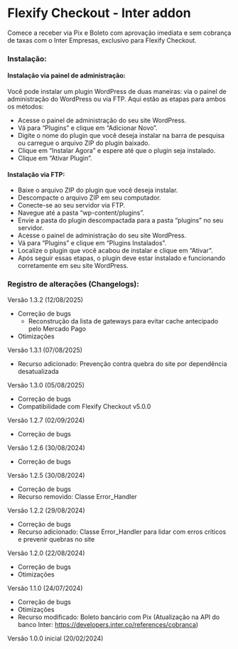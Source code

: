 # Flexify Checkout - Inter addon

Comece a receber via Pix e Boleto com aprovação imediata e sem cobrança de taxas com o Inter Empresas, exclusivo para Flexify Checkout.

### Instalação:

#### Instalação via painel de administração:

Você pode instalar um plugin WordPress de duas maneiras: via o painel de administração do WordPress ou via FTP. Aqui estão as etapas para ambos os métodos:

* Acesse o painel de administração do seu site WordPress.
* Vá para “Plugins” e clique em “Adicionar Novo”.
* Digite o nome do plugin que você deseja instalar na barra de pesquisa ou carregue o arquivo ZIP do plugin baixado.
* Clique em “Instalar Agora” e espere até que o plugin seja instalado.
* Clique em “Ativar Plugin”.

#### Instalação via FTP:

* Baixe o arquivo ZIP do plugin que você deseja instalar.
* Descompacte o arquivo ZIP em seu computador.
* Conecte-se ao seu servidor via FTP.
* Navegue até a pasta “wp-content/plugins”.
* Envie a pasta do plugin descompactada para a pasta “plugins” no seu servidor.
* Acesse o painel de administração do seu site WordPress.
* Vá para “Plugins” e clique em “Plugins Instalados”.
* Localize o plugin que você acabou de instalar e clique em “Ativar”.
* Após seguir essas etapas, o plugin deve estar instalado e funcionando corretamente em seu site WordPress.

### Registro de alterações (Changelogs):

Versão 1.3.2 (12/08/2025)
* Correção de bugs
    - Reconstrução da lista de gateways para evitar cache antecipado pelo Mercado Pago
* Otimizações

Versão 1.3.1 (07/08/2025)
* Recurso adicionado: Prevenção contra quebra do site por dependência desatualizada

Versão 1.3.0 (05/08/2025)
* Correção de bugs
* Compatibilidade com Flexify Checkout v5.0.0

Versão 1.2.7 (02/09/2024)
* Correção de bugs

Versão 1.2.6 (30/08/2024)
* Correção de bugs

Versão 1.2.5 (30/08/2024)
* Correção de bugs
* Recurso removido: Classe Error_Handler

Versão 1.2.2 (29/08/2024)
* Correção de bugs
* Recurso adicionado: Classe Error_Handler para lidar com erros críticos e prevenir quebras no site

Versão 1.2.0 (22/08/2024)
* Correção de bugs
* Otimizações

Versão 1.1.0 (24/07/2024)
* Correção de bugs
* Otimizações
* Recurso modificado: Boleto bancário com Pix (Atualização na API do banco Inter: https://developers.inter.co/references/cobranca)

Versão 1.0.0 inicial (20/02/2024)